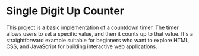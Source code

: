 # **Single Digit Up Counter**

This project is a basic implementation of a countdown timer. The timer allows users to set a specific value, and then it counts up to that value.
It's a straightforward example suitable for beginners who want to explore HTML, CSS, and JavaScript for building interactive web applications.

